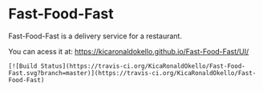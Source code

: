 # Fast-Food-Fast
Fast-Food-Fast is a delivery service for a restaurant.

You can acess it at:
    https://kicaronaldokello.github.io/Fast-Food-Fast/UI/
    
    [![Build Status](https://travis-ci.org/KicaRonaldOkello/Fast-Food-Fast.svg?branch=master)](https://travis-ci.org/KicaRonaldOkello/Fast-Food-Fast)
